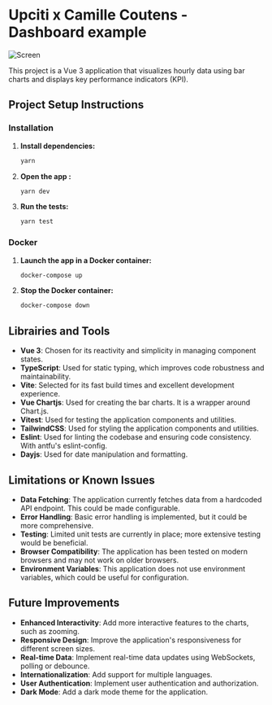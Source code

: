 # Upciti x Camille Coutens - Dashboard example

![Screen](https://res.cloudinary.com/augalo/image/upload/v1742754095/work/screen_v9ekza.png)

This project is a Vue 3 application that visualizes hourly data using bar charts and displays key performance indicators (KPI).

## Project Setup Instructions

### Installation

1. **Install dependencies:**

   ```bash
   yarn
    ```

2. **Open the app :**

   ```bash
   yarn dev
   ```

3. **Run the tests:**

   ```bash
   yarn test
   ```

### Docker

1. **Launch the app in a Docker container:**

   ```bash
   docker-compose up
   ```

2. **Stop the Docker container:**

   ```bash
   docker-compose down
   ```

## Librairies and Tools

- **Vue 3**: Chosen for its reactivity and simplicity in managing component states.
- **TypeScript**: Used for static typing, which improves code robustness and maintainability.
- **Vite**: Selected for its fast build times and excellent development experience.
- **Vue Chartjs**: Used for creating the bar charts. It is a wrapper around Chart.js.
- **Vitest**: Used for testing the application components and utilities.
- **TailwindCSS**: Used for styling the application components and utilities.
- **Eslint**: Used for linting the codebase and ensuring code consistency. With antfu's eslint-config.
- **Dayjs**: Used for date manipulation and formatting.

## Limitations or Known Issues
- **Data Fetching**: The application currently fetches data from a hardcoded API endpoint. This could be made configurable.
- **Error Handling**: Basic error handling is implemented, but it could be more comprehensive.
- **Testing**: Limited unit tests are currently in place; more extensive testing would be beneficial.
- **Browser Compatibility**: The application has been tested on modern browsers and may not work on older browsers.
- **Environment Variables**: This application does not use environment variables, which could be useful for configuration.

## Future Improvements
- **Enhanced Interactivity**: Add more interactive features to the charts, such as zooming.
- **Responsive Design**: Improve the application's responsiveness for different screen sizes.
- **Real-time Data**: Implement real-time data updates using WebSockets, polling or debounce.
- **Internationalization**: Add support for multiple languages.
- **User Authentication**: Implement user authentication and authorization.
- **Dark Mode**: Add a dark mode theme for the application.
